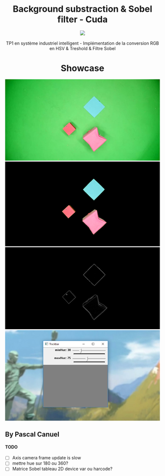 <h1 align="center">Background substraction & Sobel filter - Cuda</h1> 
<p align="center">
<img src="https://img.shields.io/badge/License-MIT-blue.svg">
</p>

<p align="center">TP1 en système industriel intelligent - Implémentation de la conversion RGB en HSV & Treshold & Filtre Sobel</p>

<h1 align="center">Showcase</h1>
<img src="Backgroundsubstraction-Cuda/Showcase/frame.PNG"/>
<img src="Backgroundsubstraction-Cuda/Showcase/treshold.PNG"/>
<img src="Backgroundsubstraction-Cuda/Showcase/sobel.PNG"/>
<img src="Backgroundsubstraction-Cuda/Showcase/trackbar.PNG"/>

## By Pascal Canuel

#### TODO
- [ ] Axis camera frame update is slow
- [ ] mettre hue sur 180 ou 360?
- [ ] Matrice Sobel tableau 2D device var ou harcode?

